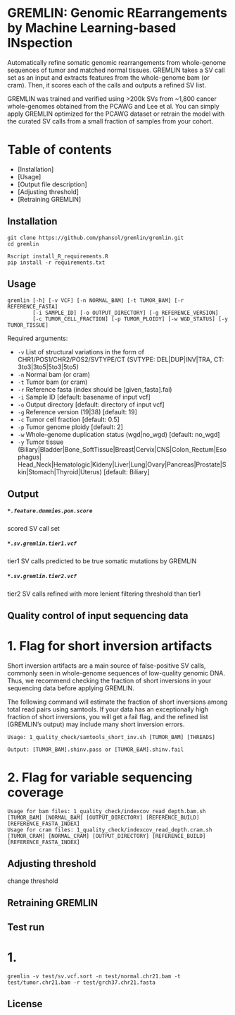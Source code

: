 # GREMLIN: Genomic REarrangements by Machine Learning-based INspection

Automatically refine somatic genomic rearrangements from whole-genome sequences of tumor and matched normal tissues. GREMLIN takes a SV call set as an input and extracts features from the whole-genome bam (or cram). Then, it scores each of the calls and outputs a refined SV list.

GREMLIN was trained and verified using >200k SVs from ~1,800 cancer whole-genomes obtained from the PCAWG and Lee et al. You can simply apply GREMLIN optimized for the PCAWG dataset or retrain the model with the curated SV calls from a small fraction of samples from your cohort.

Table of contents
=================

  * [Installation]
  * [Usage]
  * [Output file description]
  * [Adjusting threshold]
  * [Retraining GREMLIN]

## Installation
```
git clone https://github.com/phansol/gremlin/gremlin.git
cd gremlin

Rscript install_R_requirements.R
pip install -r requirements.txt
```

## Usage
```
gremlin [-h] [-v VCF] [-n NORMAL_BAM] [-t TUMOR_BAM] [-r REFERENCE_FASTA]
        [-i SAMPLE_ID] [-o OUTPUT_DIRECTORY] [-g REFERENCE_VERSION]
        [-c TUMOR_CELL_FRACTION] [-p TUMOR_PLOIDY] [-w WGD_STATUS] [-y TUMOR_TISSUE]
```
Required arguments:
* ``-v`` List of structural variations in the form of CHR1/POS1/CHR2/POS2/SVTYPE/CT
         (SVTYPE: DEL|DUP|INV|TRA, CT: 3to3|3to5|5to3|5to5)
* ``-n`` Normal bam (or cram)
* ``-t`` Tumor bam (or cram)
* ``-r`` Reference fasta (index should be [given_fasta].fai)
* ``-i`` Sample ID [default: basename of input vcf]
* ``-o`` Output directory [default: directory of input vcf]
* ``-g`` Reference version (19|38) [default: 19]
* ``-c`` Tumor cell fraction [default: 0.5]
* ``-p`` Tumor genome ploidy [default: 2]
* ``-w`` Whole-genome duplication status (wgd|no_wgd) [default: no_wgd]
* ``-y`` Tumor tissue (Biliary|Bladder|Bone_SoftTissue|Breast|Cervix|CNS|Colon_Rectum|Esophagus|
         Head_Neck|Hematologic|Kideny|Liver|Lung|Ovary|Pancreas|Prostate|Skin|Stomach|Thyroid|Uterus) 
         [default: Biliary] 

## Output
##### ``*.feature.dummies.pon.score``
scored SV call set

##### ``*.sv.gremlin.tier1.vcf``
tier1 SV calls predicted to be true somatic mutations by GREMLIN

##### ``*.sv.gremlin.tier2.vcf``
tier2 SV calls refined with more lenient filtering threshold than tier1

## Quality control of input sequencing data
# 1. Flag for short inversion artifacts
Short inversion artifacts are a main source of false-positive SV calls, commonly seen in whole-genome sequences of low-quality genomic DNA. Thus, we recommend checking the fraction of short inversions in your sequencing data before applying GREMLIN. 

The following command will estimate the fraction of short inversions among total read pairs using samtools. If your data has an exceptionally high fraction of short inversions, you will get a fail flag, and the refined list (GREMLIN’s output) may include many short inversion errors.
```
Usage: 1_quality_check/samtools_short_inv.sh [TUMOR_BAM] [THREADS]

Output: [TUMOR_BAM].shinv.pass or [TUMOR_BAM].shinv.fail
```

# 2. Flag for variable sequencing coverage

```
Usage for bam files: 1_quality_check/indexcov_read_depth.bam.sh [TUMOR_BAM] [NORMAL_BAM] [OUTPUT_DIRECTORY] [REFERENCE_BUILD] [REFERENCE_FASTA_INDEX]
Usage for cram files: 1_quality_check/indexcov_read_depth.cram.sh [TUMOR_CRAM] [NORMAL_CRAM] [OUTPUT_DIRECTORY] [REFERENCE_BUILD] [REFERENCE_FASTA_INDEX]
```

## Adjusting threshold
change threshold

## Retraining GREMLIN

## Test run
# 1. 
```
gremlin -v test/sv.vcf.sort -n test/normal.chr21.bam -t test/tumor.chr21.bam -r test/grch37.chr21.fasta
```

## License
